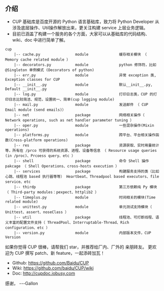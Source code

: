 ## 介绍
- CUP 基础库是百度开源的 Python 语言基础库，致力将 Python Developer 从涉及底层操作、Util操作解放出来，更关注构建 service 上层业务逻辑。
- 目前已涵盖了构建一个服务的各个方面，大家可以从基础库的代码结构、wiki、doc 中进行简单了解。

```text
cup
    |-- cache.py                module              缓存相关模块 （ Memory cache related module ）
    |-- decorators.py           module              python 修饰符，比如 @Singleton 单例模式 (Decorators of python)
    |-- err.py                  module              异常 exception 类, Exception classes for CUP
    |-- __init__.py             module              默认__init__.py, Default __init__.py
    |-- log.py                  module              打印日志类，CUP 的打印日志比较简洁、规范，设置统一、简单(cup logging module)
    |-- mail.py                 module              发送邮件 （ CUP Email module (send emails)）
    |-- net                     package             网络相关操作（ Network operations, such as net handler parameter tuning ）
    |-- oper.py                 module              一些混杂操作(Mixin operations)
    |-- platforms.py            module              跨平台、平台相关操作函数(Cross-platform operations)
    |-- res                     package             资源获取、实时用量统计等，所有在 /prco 可获得的系统资源、进程、设备等信息 （ Resource usage queries (in /proc)、Prcoess query、etc ）
    |-- shell                   package             命令 Shell 操作 pakcage （ Shell Operations、cross-hosts execution ）
    |-- services                package             构建服务支持的类（比如心跳、线程池 based 执行器等等） Heartbeat、Threadpool based executors、file service、etc
    |-- thirdp                  package             第三方依赖纯 Py 模块（ Third-party modules：pexpect、httplib2 ）
    |-- timeplus.py             module              时间相关的模块(Time related module)
    |-- unittest.py             module              单元测试支持模块（ Unittest、assert、noseClass ）
    |-- util                    package             线程池、可打断线程、语义丰富的配置文件支持（ ThreadPool、Interruptable-Thread、Rich configuration、etc ）
    |-- version.py              module              内部版本文件，CUP Version
```


如果你觉得 CUP 很棒，请帮我们 star，并推荐给厂内、厂外的 亲朋砖友。
更欢迎为 CUP 撰写 patch、新 feature，一起添砖加瓦！

- Github:  https://github.com/Baidu/CUP
- Wiki:  https://github.com/baidu/CUP/wiki
- Doc: http://cupdoc.iobusy.com

感谢， ---Gallon